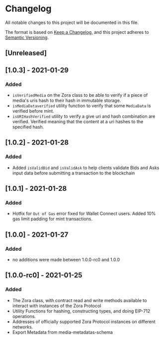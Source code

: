 # Changelog

All notable changes to this project will be documented in this file.

The format is based on [Keep a Changelog](https://keepachangelog.com/en/1.0.0/),
and this project adheres to [Semantic Versioning](https://semver.org/spec/v2.0.0.html).

## [Unreleased]

## [1.0.3] - 2021-01-29

### Added

- `isVerifiedMedia` on the Zora class to be able to verify if a piece of media's uris hash to their hash in immutable storage.
- `isMediaDataverified` utility function to verify that some `MediaData` is verified before mint.
- `isURIHashVerified` utility to verify a give uri and hash combination are verified. Verified meaning that the content at a uri hashes to the specified hash.

## [1.0.2] - 2021-01-28

### Added

- Added `isValidBid` and `isValidAsk` to help clients validate Bids and Asks input data before submitting a transaction to the blockchain

## [1.0.1] - 2021-01-28

### Added

- Hotfix for `Out of Gas` error fixed for Wallet Connect users. Added 10% gas limit padding for mint transactions.

## [1.0.0] - 2021-01-27

### Added

- no additions were made between 1.0.0-rc0 and 1.0.0

## [1.0.0-rc0] - 2021-01-25

### Added

- The Zora class, with contract read and write methods available to interact with instances of the Zora Protocol
- Utility Functions for hashing, constructing types, and doing EIP-712 operations.
- Addresses of officially supported Zora Protocol instances on different networks.
- Export Metadata from media-metadatas-schema
